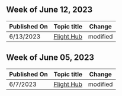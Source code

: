 <!-- This file is generated automatically each week. Changes made to this file will be overwritten.-->



## Week of June 12, 2023


| Published On |Topic title | Change |
|------|------------|--------|
| 6/13/2023 | [Flight Hub](/windows-insider/flight-hub/index) | modified |


## Week of June 05, 2023


| Published On |Topic title | Change |
|------|------------|--------|
| 6/7/2023 | [Flight Hub](/windows-insider/flight-hub/index) | modified |
